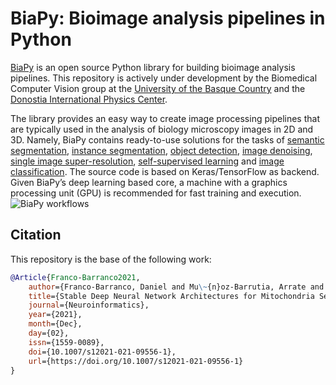 # BiaPy: Bioimage analysis pipelines in Python

[BiaPy](https://github.com/danifranco/BiaPy) is an open source Python library for building bioimage analysis pipelines. This repository is actively under development by the Biomedical Computer Vision group at the [University of the Basque Country](https://www.ehu.eus/en/en-home) and the [Donostia International Physics Center](http://dipc.ehu.es/). 

The library provides an easy way to create image processing pipelines that are typically used in the analysis of biology microscopy images in 2D and 3D. Namely, BiaPy contains ready-to-use solutions for the tasks of [semantic segmentation](https://biapy.readthedocs.io/en/latest/workflows/semantic_segmentation.html), [instance segmentation](https://biapy.readthedocs.io/en/latest/workflows/instance_segmentation.html), [object detection](https://biapy.readthedocs.io/en/latest/workflows/detection.html), [image denoising](https://biapy.readthedocs.io/en/latest/workflows/denoising.html), [single image super-resolution](https://biapy.readthedocs.io/en/latest/workflows/super_resolution.html), [self-supervised learning](https://biapy.readthedocs.io/en/latest/workflows/self_supervision.html) and [image classification](https://biapy.readthedocs.io/en/latest/workflows/classification.html). The source code is based on Keras/TensorFlow as backend. Given BiaPy’s deep learning based core, a machine with a graphics processing unit (GPU) is recommended for fast training and execution.                                                                                                                                            
![BiaPy workflows](./img/BiaPy-workflow-readme.svg)                                                                                                                                   
     
## Citation                                                                                                             
                                                                                                                        
This repository is the base of the following work:                                                                      
                                                                                                                        
```bibtex
@Article{Franco-Barranco2021,
    author={Franco-Barranco, Daniel and Mu\~{n}oz-Barrutia, Arrate and Arganda-Carreras, Ignacio},
    title={Stable Deep Neural Network Architectures for Mitochondria Segmentation on Electron Microscopy Volumes},
    journal={Neuroinformatics},
    year={2021},
    month={Dec},
    day={02},
    issn={1559-0089},
    doi={10.1007/s12021-021-09556-1},
    url={https://doi.org/10.1007/s12021-021-09556-1}
}
``` 

